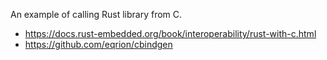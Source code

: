 An example of calling Rust library from C.

- https://docs.rust-embedded.org/book/interoperability/rust-with-c.html
- https://github.com/eqrion/cbindgen
